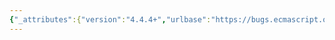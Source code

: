 ```yaml
---
{"_attributes":{"version":"4.4.4+","urlbase":"https://bugs.ecmascript.org/","maintainer":"dherman@mozilla.com"},"bug":{"bug_id":2650,"creation_ts":"2014-04-12 00:55:00 -0700","short_desc":"9.4.4.6 CreateStrictArgumentsObject: Remove unused parameter \"formals\"","delta_ts":"2014-04-29 22:04:58 -0700","product":"Draft for 6th Edition","component":"technical issue","version":"Rev 23: April 5, 2014 Draft","rep_platform":"All","op_sys":"All","bug_status":"RESOLVED","resolution":"FIXED","priority":"Normal","bug_severity":"normal","everconfirmed":true,"reporter":{"uid":"andrebargull","name":"André Bargull"},"assigned_to":{"uid":"allen","name":"Allen Wirfs-Brock"},"long_desc":[{"commentid":7702,"comment_count":0,"who":{"uid":"andrebargull","name":"André Bargull"},"bug_when":"2014-04-12 00:55:26 -0700","thetext":"9.4.4.6 CreateStrictArgumentsObject(formals, argumentsList) Abstract Operation:\n\nCreateStrictArgumentsObject never uses its parameter `formals`. Remove from definition and callers?"},{"commentid":7708,"comment_count":1,"who":{"uid":"allen","name":"Allen Wirfs-Brock"},"bug_when":"2014-04-12 14:46:32 -0700","thetext":"fixed in rev24 editor's draft"},{"commentid":7995,"comment_count":2,"who":{"uid":"allen","name":"Allen Wirfs-Brock"},"bug_when":"2014-04-29 22:04:58 -0700","thetext":"fixed in rev24"}]}}
---
```

